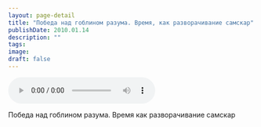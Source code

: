 ```yaml
---
layout: page-detail
title: "Победа над гоблином разума. Время, как разворачивание самскар"
publishDate: 2010.01.14
description: ""
tags:
image:
draft: false
---
```


<audio title="2010.01.14 - Победа над гоблином разума. Время, как разворачивание самскар.mp3" src="/upload/iblock/0f5/0f58c55fab59432bc92f9b561eeed569.mp3" controls=""></audio>

 Победа над гоблином разума. Время как разворачивание самскар   

  
